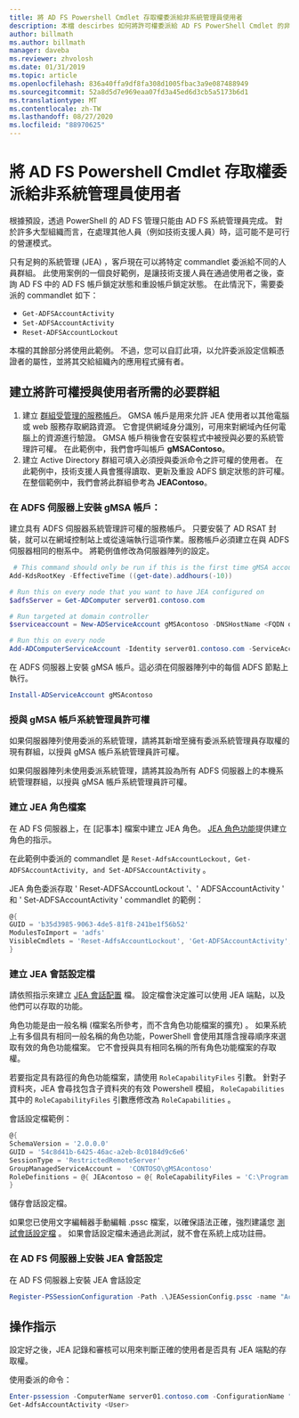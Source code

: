 ```yaml
---
title: 將 AD FS Powershell Cmdlet 存取權委派給非系統管理員使用者
description: 本檔 descirbes 如何將許可權委派給 AD FS PowerShell Cmdlet 的非系統管理員。
author: billmath
ms.author: billmath
manager: daveba
ms.reviewer: zhvolosh
ms.date: 01/31/2019
ms.topic: article
ms.openlocfilehash: 836a40ffa9df8fa308d1005fbac3a9e087488949
ms.sourcegitcommit: 52a8d5d7e969eaa07fd3a45ed6d3cb5a5173b6d1
ms.translationtype: MT
ms.contentlocale: zh-TW
ms.lasthandoff: 08/27/2020
ms.locfileid: "88970625"
---
```

# <a name="delegate-ad-fs-powershell-commandlet-access-to-non-admin-users"></a>將 AD FS Powershell Cmdlet 存取權委派給非系統管理員使用者
根據預設，透過 PowerShell 的 AD FS 管理只能由 AD FS 系統管理員完成。 對於許多大型組織而言，在處理其他人員（例如技術支援人員）時，這可能不是可行的營運模式。

只有足夠的系統管理 (JEA) ，客戶現在可以將特定 commandlet 委派給不同的人員群組。
此使用案例的一個良好範例，是讓技術支援人員在通過使用者之後，查詢 AD FS 中的 AD FS 帳戶鎖定狀態和重設帳戶鎖定狀態。 在此情況下，需要委派的 commandlet 如下：
- `Get-ADFSAccountActivity`
- `Set-ADFSAccountActivity`
- `Reset-ADFSAccountLockout`

本檔的其餘部分將使用此範例。 不過，您可以自訂此項，以允許委派設定信賴憑證者的屬性，並將其交給組織內的應用程式擁有者。


##  <a name="create-the-required-groups-necessary-to-grant-users-permissions"></a>建立將許可權授與使用者所需的必要群組
1. 建立 [群組受管理的服務帳戶](../../../security/group-managed-service-accounts/group-managed-service-accounts-overview.md)。 GMSA 帳戶是用來允許 JEA 使用者以其他電腦或 web 服務存取網路資源。 它會提供網域身分識別，可用來對網域內任何電腦上的資源進行驗證。 GMSA 帳戶稍後會在安裝程式中被授與必要的系統管理許可權。 在此範例中，我們會呼叫帳戶 **gMSAContoso**。
2. 建立 Active Directory 群組可填入必須授與委派命令之許可權的使用者。 在此範例中，技術支援人員會獲得讀取、更新及重設 ADFS 鎖定狀態的許可權。 在整個範例中，我們會將此群組參考為 **JEAContoso**。

### <a name="install-the-gmsa-account-on-the-adfs-server"></a>在 ADFS 伺服器上安裝 gMSA 帳戶：
建立具有 ADFS 伺服器系統管理許可權的服務帳戶。 只要安裝了 AD RSAT 封裝，就可以在網域控制站上或從遠端執行這項作業。服務帳戶必須建立在與 ADFS 伺服器相同的樹系中。
將範例值修改為伺服器陣列的設定。

```powershell
 # This command should only be run if this is the first time gMSA accounts are enabled in the forest
Add-KdsRootKey -EffectiveTime ((get-date).addhours(-10)) 

# Run this on every node that you want to have JEA configured on
$adfsServer = Get-ADComputer server01.contoso.com

# Run targeted at domain controller
$serviceaccount = New-ADServiceAccount gMSAcontoso -DNSHostName <FQDN of the domain containing the KDS key> - PrincipalsAllowedToRetrieveManagedPassword $adfsServer –passthru

# Run this on every node
Add-ADComputerServiceAccount -Identity server01.contoso.com -ServiceAccount $ServiceAccount
```

在 ADFS 伺服器上安裝 gMSA 帳戶。這必須在伺服器陣列中的每個 ADFS 節點上執行。

```powershell
Install-ADServiceAccount gMSAcontoso
```

### <a name="grant-the-gmsa-account-admin-rights"></a>授與 gMSA 帳戶系統管理員許可權
如果伺服器陣列使用委派的系統管理，請將其新增至擁有委派系統管理員存取權的現有群組，以授與 gMSA 帳戶系統管理員許可權。

如果伺服器陣列未使用委派系統管理，請將其設為所有 ADFS 伺服器上的本機系統管理群組，以授與 gMSA 帳戶系統管理員許可權。


### <a name="create-the-jea-role-file"></a>建立 JEA 角色檔案

在 AD FS 伺服器上，在 [記事本] 檔案中建立 JEA 角色。 [JEA 角色功能](https://docs.microsoft.com/powershell/scripting/learn/remoting/jea/role-capabilities)提供建立角色的指示。

在此範例中委派的 commandlet 是 `Reset-AdfsAccountLockout, Get-ADFSAccountActivity, and Set-ADFSAccountActivity` 。

JEA 角色委派存取 ' Reset-ADFSAccountLockout '、' ADFSAccountActivity ' 和 ' Set-ADFSAccountActivity ' commandlet 的範例：

```powershell
@{
GUID = 'b35d3985-9063-4de5-81f8-241be1f56b52'
ModulesToImport = 'adfs'
VisibleCmdlets = 'Reset-AdfsAccountLockout', 'Get-ADFSAccountActivity', 'Set-ADFSAccountActivity'
}
```


### <a name="create-the-jea-session-configuration-file"></a>建立 JEA 會話設定檔
請依照指示來建立 [JEA 會話配置](https://docs.microsoft.com/powershell/scripting/learn/remoting/jea/session-configurations) 檔。 設定檔會決定誰可以使用 JEA 端點，以及他們可以存取的功能。

角色功能是由一般名稱 (檔案名所參考，而不含角色功能檔案的擴充) 。 如果系統上有多個具有相同一般名稱的角色功能，PowerShell 會使用其隱含搜尋順序來選取有效的角色功能檔案。 它不會授與具有相同名稱的所有角色功能檔案的存取權。

若要指定具有路徑的角色功能檔案，請使用 `RoleCapabilityFiles` 引數。 針對子資料夾，JEA 會尋找包含子資料夾的有效 Powershell 模組， `RoleCapabilities` 其中的 `RoleCapabilityFiles` 引數應修改為 `RoleCapabilities` 。

會話設定檔範例：

```powershell
@{
SchemaVersion = '2.0.0.0'
GUID = '54c8d41b-6425-46ac-a2eb-8c0184d9c6e6'
SessionType = 'RestrictedRemoteServer'
GroupManagedServiceAccount =  'CONTOSO\gMSAcontoso'
RoleDefinitions = @{ JEAcontoso = @{ RoleCapabilityFiles = 'C:\Program Files\WindowsPowershell\Modules\AccountActivityJEA\RoleCapabilities\JEAAccountActivityResetRole.psrc' } }
}
```

儲存會話設定檔。

如果您已使用文字編輯器手動編輯 .pssc 檔案，以確保語法正確，強烈建議您 [測試會話設定檔](/powershell/module/microsoft.powershell.core/test-pssessionconfigurationfile) 。 如果會話設定檔未通過此測試，就不會在系統上成功註冊。

### <a name="install-the-jea-session-configuration-on-the-ad-fs-server"></a>在 AD FS 伺服器上安裝 JEA 會話設定

在 AD FS 伺服器上安裝 JEA 會話設定

```powershell
Register-PSSessionConfiguration -Path .\JEASessionConfig.pssc -name "AccountActivityAdministration" -force
```
## <a name="operational-instructions"></a>操作指示
設定好之後，JEA 記錄和審核可以用來判斷正確的使用者是否具有 JEA 端點的存取權。

使用委派的命令：

```powershell
Enter-pssession -ComputerName server01.contoso.com -ConfigurationName "AccountActivityAdministration" -Credential <User Using JEA>
Get-AdfsAccountActivity <User>


```

